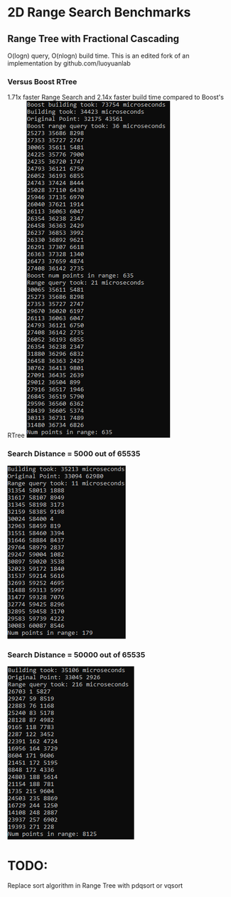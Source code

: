 # 2D Range Search Benchmarks


## Range Tree with Fractional Cascading


O(logn) query, O(nlogn) build time. This is an edited fork of an implementation by github.com/luoyuanlab

### Versus Boost RTree ###
1.71x faster Range Search and 2.14x faster build time compared to Boost's RTree
![](versusBoostRTree.png)


### Search Distance = 5000 out of 65535
![](randomcase.png)


### Search Distance = 50000 out of 65535
![](worstcase.png)


# TODO:
Replace sort algorithm in Range Tree with pdqsort or vqsort
